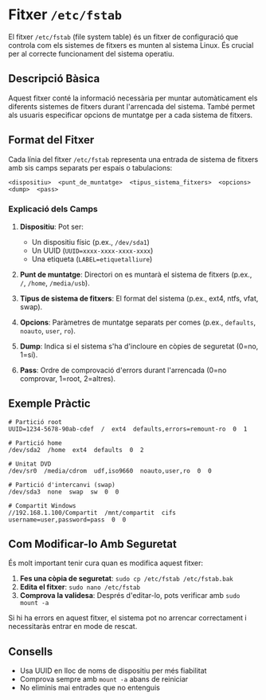 # Fitxer `/etc/fstab`

El fitxer `/etc/fstab` (file system table) és un fitxer de configuració que controla com els sistemes de fitxers es munten al sistema Linux. És crucial per al correcte funcionament del sistema operatiu.

## Descripció Bàsica

Aquest fitxer conté la informació necessària per muntar automàticament els diferents sistemes de fitxers durant l'arrencada del sistema. També permet als usuaris especificar opcions de muntatge per a cada sistema de fitxers.

## Format del Fitxer

Cada línia del fitxer `/etc/fstab` representa una entrada de sistema de fitxers amb sis camps separats per espais o tabulacions:

```
<dispositiu>  <punt_de_muntatge>  <tipus_sistema_fitxers>  <opcions>  <dump>  <pass>
```

### Explicació dels Camps

1. **Dispositiu**: Pot ser:

   - Un dispositiu físic (p.ex., `/dev/sda1`)
   - Un UUID (`UUID=xxxx-xxxx-xxxx-xxxx`)
   - Una etiqueta (`LABEL=etiquetalliure`)

2. **Punt de muntatge**: Directori on es muntarà el sistema de fitxers (p.ex., `/`, `/home`, `/media/usb`).

3. **Tipus de sistema de fitxers**: El format del sistema (p.ex., ext4, ntfs, vfat, swap).

4. **Opcions**: Paràmetres de muntatge separats per comes (p.ex., `defaults`, `noauto`, `user`, `ro`).

5. **Dump**: Indica si el sistema s'ha d'incloure en còpies de seguretat (0=no, 1=sí).

6. **Pass**: Ordre de comprovació d'errors durant l'arrencada (0=no comprovar, 1=root, 2=altres).

## Exemple Pràctic

```
# Partició root
UUID=1234-5678-90ab-cdef  /  ext4  defaults,errors=remount-ro  0  1

# Partició home
/dev/sda2  /home  ext4  defaults  0  2

# Unitat DVD
/dev/sr0  /media/cdrom  udf,iso9660  noauto,user,ro  0  0

# Partició d'intercanvi (swap)
/dev/sda3  none  swap  sw  0  0

# Compartit Windows
//192.168.1.100/Compartit  /mnt/compartit  cifs  username=user,password=pass  0  0
```

## Com Modificar-lo Amb Seguretat

És molt important tenir cura quan es modifica aquest fitxer:

1. **Fes una còpia de seguretat**: `sudo cp /etc/fstab /etc/fstab.bak`
2. **Edita el fitxer**: `sudo nano /etc/fstab`
3. **Comprova la validesa**: Després d'editar-lo, pots verificar amb `sudo mount -a`

Si hi ha errors en aquest fitxer, el sistema pot no arrencar correctament i necessitaràs entrar en mode de rescat.

## Consells

- Usa UUID en lloc de noms de dispositiu per més fiabilitat
- Comprova sempre amb `mount -a` abans de reiniciar
- No eliminis mai entrades que no entenguis
